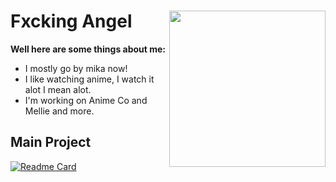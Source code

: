 # Fxcking Angel <img src="https://raw.githubusercontent.com/NevaehAnimeLover/NeavehAnimeLover/main/download%20(5).jpeg" width="250" align="right"><img>

**Well here are some things about me:**

- I mostly go by mika now! 
- I like watching anime, I watch it alot I mean alot.
- I'm working on Anime Co and Mellie and more.

## Main Project
[![Readme Card](https://github-readme-stats.vercel.app/api/pin/?username=NeavehAnimeLover-dev&repo=MelliePlay&theme=synthwave)](https://github.com/NevaehAnimeLover/MelliePlay)
